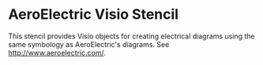 AeroElectric Visio Stencil
==========================

This stencil provides Visio objects for creating electrical diagrams using the
same symbology as AeroElectric's diagrams. See http://www.aeroelectric.com/.
